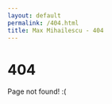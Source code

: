 ```yaml
---
layout: default
permalink: /404.html
title: Max Mihailescu - 404
---
```


# 404

Page not found! :( 
